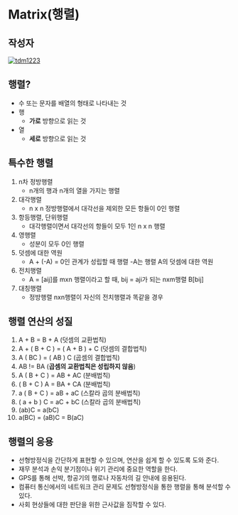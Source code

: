 # **Matrix(행렬)**

## 작성자
[![tdm1223](https://avatars1.githubusercontent.com/u/21440957?s=100&v=4)](https://github.com/tdm1223)

## 행렬?
- 수 또는 문자를 배열의 형태로 나타내는 것
- 행
    - **가로** 방향으로 읽는 것
- 열
    - **세로** 방향으로 읽는 것

## 특수한 행렬
1. n차 정방행렬
    - n개의 행과 n개의 열을 가지는 행렬
2. 대각행렬
    - n x n 정방행렬에서 대각선을 제외한 모든 항들이 0인 행렬
3. 항등행렬, 단위행렬
    - 대각행렬이면서 대각선의 항들이 모두 1인 n x n 행렬
4. 영행렬
    - 성분이 모두 0인 행렬
5. 덧셈에 대한 역원
    - A + (-A) = 0인 관계가 성립할 때 행렬 -A는 행렬 A의 덧셈에 대한 역원
6. 전치행렬
    - A = [aij]를 mxn 행렬이라고 할 때, bij = aji가 되는 nxm행렬 B[bij]
7. 대칭행렬
    - 정방행렬 nxn행렬이 자신의 전치행렬과 똑같을 경우

## 행렬 연산의 성질
1. A + B = B + A (덧셈의 교환법칙)
2. A + ( B + C ) = ( A + B ) + C (덧셈의 결합법칙)
3. A ( BC ) = ( AB ) C (곱셈의 결합법칙)
4. AB != BA (**곱셈의 교환법칙은 성립하지 않음**)
5. A ( B + C ) = AB + AC (분배법칙)
6. ( B + C ) A = BA + CA (분배법칙)
7. a ( B + C ) = aB + aC (스칼라 곱의 분배법칙)
8. ( a + b ) C = aC + bC (스칼라 곱의 분배법칙)
9. (ab)C = a(bC)
10. a(BC) = (aB)C = B(aC)

## 행렬의 응용
- 선형방정식을 간단하게 표현할 수 있으며, 연산을 쉽게 할 수 있도록 도와 준다. 
- 재무 분석과 손익 분기점이나 위기 관리에 중요한 역할을 한다.
- GPS를 통해 선박, 항공기의 행로나 자동차의 길 안내에 응용된다.
- 컴퓨터 통신에서의 네트워크 관리 문제도 선형방정식을 통한 행렬을 통해 분석할 수 있다.
- 사회 현상들에 대한 판단을 위한 근사값을 짐작할 수 있다.